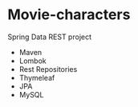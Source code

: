 # Movie-characters
Spring Data REST project

- Maven
- Lombok
- Rest Repositories
- Thymeleaf
- JPA
- MySQL

